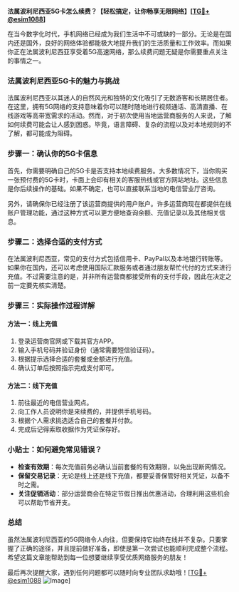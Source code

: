 **法属波利尼西亚5G卡怎么续费？【轻松搞定，让你畅享无限网络】[[TG💪+ @esim1088](https://t.me/s/esim1088)]**

在当今数字化时代，手机网络已经成为我们生活中不可或缺的一部分。无论是在国内还是国外，良好的网络体验都能极大地提升我们的生活质量和工作效率。而如果你正在法属波利尼西亚享受着5G高速网络，那么续费问题无疑是你需要重点关注的事情之一。

### 法属波利尼西亚5G卡的魅力与挑战

法属波利尼西亚以其迷人的自然风光和独特的文化吸引了无数游客和长期居住者。在这里，拥有5G网络的支持意味着你可以随时随地进行视频通话、高清直播、在线游戏等高带宽需求的活动。然而，对于初次使用当地运营商服务的人来说，了解如何续费可能会让人感到困惑。毕竟，语言障碍、复杂的流程以及对本地规则的不了解，都可能成为阻碍。

### 步骤一：确认你的5G卡信息

首先，你需要明确自己的5G卡是否支持本地续费服务。大多数情况下，当你购买一张预付费的5G卡时，卡面上会印有相关的客服热线或官方网站地址。这些信息是你后续操作的基础。如果不确定，也可以直接联系当地的电信营业厅咨询。

另外，请确保你已经注册了该运营商提供的用户账户。许多运营商现在都提供在线账户管理功能，通过这种方式可以更方便地查询余额、充值记录以及其他相关信息。

### 步骤二：选择合适的支付方式

在法属波利尼西亚，常见的支付方式包括信用卡、PayPal以及本地银行转账等。如果你在国内，还可以考虑使用国际汇款服务或者通过朋友帮忙代付的方式来进行充值。不过需要注意的是，并非所有运营商都接受所有的支付手段，因此在决定之前一定要先核实清楚。

### 步骤三：实际操作过程详解

#### 方法一：线上充值
1. 登录运营商官网或下载其官方APP。
2. 输入手机号码并验证身份（通常需要短信验证码）。
3. 根据提示选择合适的套餐或金额进行充值。
4. 确认订单后按照指示完成支付即可。

#### 方法二：线下充值
1. 前往最近的电信营业网点。
2. 向工作人员说明你是来续费的，并提供手机号码。
3. 根据个人需求挑选适合自己的套餐并付款。
4. 完成后记得索取收据作为凭证保存好。

### 小贴士：如何避免常见错误？

- **检查有效期**：每次充值前务必确认当前套餐的有效期限，以免出现断网情况。
- **保留交易记录**：无论是线上还是线下充值，都要妥善保管好相关凭证，以备不时之需。
- **关注促销活动**：部分运营商会在特定节假日推出优惠活动，合理利用这些机会可以帮助节省开支。

### 总结

虽然法属波利尼西亚的5G网络令人向往，但要保持它始终在线并不复杂。只要掌握了正确的途径，并且提前做好准备，即使是第一次尝试也能顺利完成整个流程。希望这篇文章能帮助到每一位想要继续享受优质网络服务的朋友！

最后再次提醒大家，遇到任何问题都可以随时向专业团队求助哦！[[TG💪+ @esim1088](https://t.me/s/esim1088) ![Image](https://i.postimg.cc/4NQfJmqS/Snipaste-2025-05-13-00-14-12.png)]